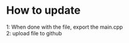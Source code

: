 <h1>How to update</h1>
1: When done with the file, export the main.cpp <br>
2: upload file to github
